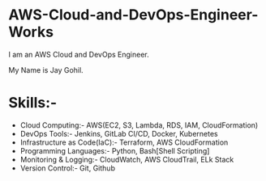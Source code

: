 # AWS-Cloud-and-DevOps-Engineer-Works
I am an AWS Cloud and DevOps Engineer.

My Name is Jay Gohil.


# Skills:-

* Cloud Computing:- AWS(EC2, S3, Lambda, RDS, IAM, CloudFormation)
* DevOps Tools:- Jenkins, GitLab CI/CD, Docker, Kubernetes
* Infrastructure as Code(IaC):- Terraform, AWS CloudFormation
* Programming Languages:- Python, Bash[Shell Scripting]
* Monitoring & Logging:- CloudWatch, AWS CloudTrail, ELk Stack
* Version Control:- Git, Github
